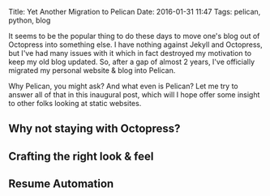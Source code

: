 Title: Yet Another Migration to Pelican
Date: 2016-01-31 11:47
Tags: pelican, python, blog

It seems to be the popular thing to do these days to move one's blog out of Octopress into something else.
I have nothing against Jekyll and Octopress, but I've had many issues with it which in fact destroyed my motivation to keep my old blog updated.
So, after a gap of almost 2 years, I've officially migrated my personal website & blog into Pelican.

Why Pelican, you might ask? And what even is Pelican? Let me try to answer all of that in this inaugural post, which will I hope offer some insight to other folks looking at static websites.

## Why not staying with Octopress?

## Crafting the right look & feel

## Resume Automation

